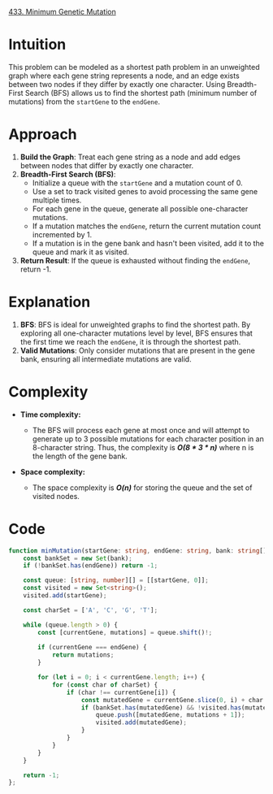 [433. Minimum Genetic Mutation](https://leetcode.com/problems/minimum-genetic-mutation/)

# Intuition
This problem can be modeled as a shortest path problem in an unweighted graph where each gene string represents a node, and an edge exists between two nodes if they differ by exactly one character. Using Breadth-First Search (BFS) allows us to find the shortest path (minimum number of mutations) from the `startGene` to the `endGene`.

# Approach
1. **Build the Graph**: Treat each gene string as a node and add edges between nodes that differ by exactly one character.
2. **Breadth-First Search (BFS)**:
   - Initialize a queue with the `startGene` and a mutation count of 0.
   - Use a set to track visited genes to avoid processing the same gene multiple times.
   - For each gene in the queue, generate all possible one-character mutations.
   - If a mutation matches the `endGene`, return the current mutation count incremented by 1.
   - If a mutation is in the gene bank and hasn't been visited, add it to the queue and mark it as visited.
3. **Return Result**: If the queue is exhausted without finding the `endGene`, return -1.

# Explanation
1. **BFS**: BFS is ideal for unweighted graphs to find the shortest path. By exploring all one-character mutations level by level, BFS ensures that the first time we reach the `endGene`, it is through the shortest path.
2. **Valid Mutations**: Only consider mutations that are present in the gene bank, ensuring all intermediate mutations are valid.

# Complexity
- **Time complexity:**
  - The BFS will process each gene at most once and will attempt to generate up to 3 possible mutations for each character position in an 8-character string. Thus, the complexity is ***O(8 * 3 * n)*** where n is the length of the gene bank.

- **Space complexity:**
  - The space complexity is ***O(n)*** for storing the queue and the set of visited nodes.

# Code
```TypeScript
function minMutation(startGene: string, endGene: string, bank: string[]): number {
    const bankSet = new Set(bank);
    if (!bankSet.has(endGene)) return -1;

    const queue: [string, number][] = [[startGene, 0]];
    const visited = new Set<string>();
    visited.add(startGene);

    const charSet = ['A', 'C', 'G', 'T'];

    while (queue.length > 0) {
        const [currentGene, mutations] = queue.shift()!;
        
        if (currentGene === endGene) {
            return mutations;
        }

        for (let i = 0; i < currentGene.length; i++) {
            for (const char of charSet) {
                if (char !== currentGene[i]) {
                    const mutatedGene = currentGene.slice(0, i) + char + currentGene.slice(i + 1);
                    if (bankSet.has(mutatedGene) && !visited.has(mutatedGene)) {
                        queue.push([mutatedGene, mutations + 1]);
                        visited.add(mutatedGene);
                    }
                }
            }
        }
    }

    return -1;
};

```